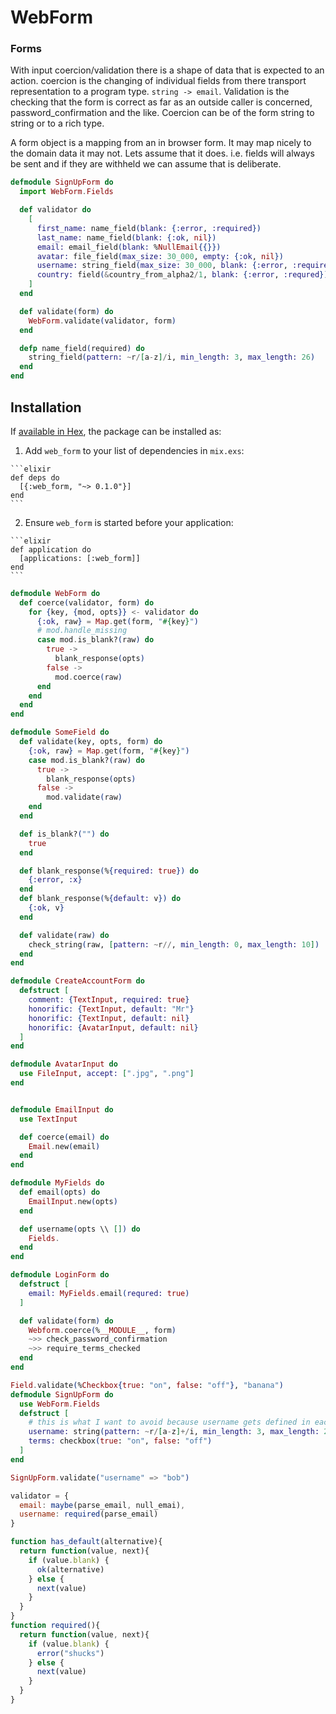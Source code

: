 # WebForm

### Forms

With input coercion/validation there is a shape of data that is expected to an action.
coercion is the changing of individual fields from there transport representation to a program type. `string -> email`. Validation is the checking that the form is correct as far as an outside caller is concerned, password_confirmation and the like.
Coercion can be of the form string to string or to a rich type.

A form object is a mapping from an in browser form. It may map nicely to the domain data it may not. Lets assume that it does. i.e. fields will always be sent and if they are withheld we can assume that is deliberate.


```elixir
defmodule SignUpForm do
  import WebForm.Fields

  def validator do
    [
      first_name: name_field(blank: {:error, :required})
      last_name: name_field(blank: {:ok, nil})
      email: email_field(blank: %NullEmail{{}})
      avatar: file_field(max_size: 30_000, empty: {:ok, nil})
      username: string_field(max_size: 30_000, blank: {:error, :required})
      country: field(&country_from_alpha2/1, blank: {:error, :requred})
    ]
  end

  def validate(form) do
    WebForm.validate(validator, form)
  end

  defp name_field(required) do
    string_field(pattern: ~r/[a-z]/i, min_length: 3, max_length: 26)
  end
end
```


## Installation

If [available in Hex](https://hex.pm/docs/publish), the package can be installed as:

  1. Add `web_form` to your list of dependencies in `mix.exs`:

    ```elixir
    def deps do
      [{:web_form, "~> 0.1.0"}]
    end
    ```

  2. Ensure `web_form` is started before your application:

    ```elixir
    def application do
      [applications: [:web_form]]
    end
    ```


```elixir
defmodule WebForm do
  def coerce(validator, form) do
    for {key, {mod, opts}} <- validator do
      {:ok, raw} = Map.get(form, "#{key}")
      # mod.handle_missing
      case mod.is_blank?(raw) do
        true ->
          blank_response(opts)
        false ->
          mod.coerce(raw)
      end
    end
  end
end

defmodule SomeField do
  def validate(key, opts, form) do
    {:ok, raw} = Map.get(form, "#{key}")
    case mod.is_blank?(raw) do
      true ->
        blank_response(opts)
      false ->
        mod.validate(raw)
    end
  end

  def is_blank?("") do
    true
  end

  def blank_response(%{required: true}) do
    {:error, :x}
  end
  def blank_response(%{default: v}) do
    {:ok, v}
  end

  def validate(raw) do
    check_string(raw, [pattern: ~r//, min_length: 0, max_length: 10])
  end
end

defmodule CreateAccountForm do
  defstruct [
    comment: {TextInput, required: true}
    honorific: {TextInput, default: "Mr"}
    honorific: {TextInput, default: nil}
    honorific: {AvatarInput, default: nil}
  ]
end

defmodule AvatarInput do
  use FileInput, accept: [".jpg", ".png"]
end


defmodule EmailInput do
  use TextInput

  def coerce(email) do
    Email.new(email)
  end
end

defmodule MyFields do
  def email(opts) do
    EmailInput.new(opts)
  end

  def username(opts \\ []) do
    Fields.
  end
end

defmodule LoginForm do
  defstruct [
    email: MyFields.email(requred: true)
  ]

  def validate(form) do
    Webform.coerce(%__MODULE__, form)
    ~>> check_password_confirmation
    ~>> require_terms_checked
  end
end

Field.validate(%Checkbox{true: "on", false: "off"}, "banana")
defmodule SignUpForm do
  use WebForm.Fields
  defstruct [
    # this is what I want to avoid because username gets defined in each form
    username: string(pattern: ~r/[a-z]+/i, min_length: 3, max_length: 25)
    terms: checkbox(true: "on", false: "off")
  ]
end

SignUpForm.validate("username" => "bob")
```


```js
validator = {
  email: maybe(parse_email, null_emai),
  username: required(parse_email)
}

function has_default(alternative){
  return function(value, next){
    if (value.blank) {
      ok(alternative)
    } else {
      next(value)
    }
  }
}
function required(){
  return function(value, next){
    if (value.blank) {
      error("shucks")
    } else {
      next(value)
    }
  }
}
```
